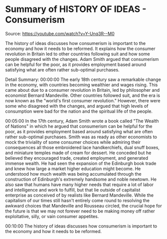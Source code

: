 # Summary of HISTORY OF IDEAS - Consumerism

Source: https://youtube.com/watch?v=Y-Unq3R--M0

The history of ideas discusses how consumerism is important to the economy and how it needs to be reformed. It explains how the consumer revolution in Britain led to other countries following suit and how some people disagreed with the changes. Adam Smith argued that consumerism can be helpful for the poor, as it provides employment based around satisfying what are often rather sub-optimal purchases.

Detail Summary: 
00:00:00
The early 18th century saw a remarkable change in the economy, with countries becoming wealthier and wages rising. This came about due to a consumer revolution in Britain, led by philosopher and economist Bernard Mandeville. Other countries followed suit, and the era is now known as the "world's first consumer revolution." However, there were some who disagreed with the changes, and argued that high levels of consumption were bad for the nation and the spiritual life of the people.

00:05:00
In the 17th century, Adam Smith wrote a book called "The Wealth of Nations" in which he argued that consumerism can be helpful for the poor, as it provides employment based around satisfying what are often rather sub-optimal purchases. Smith was as ready as other economists to mock the triviality of some consumer choices while admiring their consequences all those embroidered lace handkerchiefs, dual snuff boxes, and miniature temples made of cream for dessert. He conceded but he believed they encouraged trade, created employment, and generated immense wealth. He had seen the expansion of the Edinburgh book trade and knew how large a market higher education might become. He understood how much wealth was being accumulated through the construction of Edinburgh's extremely handsome and noble newtown. He also saw that humans have many higher needs that require a lot of labor and intelligence and work to fulfill, but that lie outside of capitalist enterprise as conceived of by realists like Bernard Mandeville. While the capitalism of our times still hasn't entirely come round to resolving the awkward choices that Mandeville and Rousseau circled, the crucial hope for the future is that we may not forever need to be making money off rather exploitative, silly, or vain consumer appetites.

00:10:00
The history of ideas discusses how consumerism is important to the economy and how it needs to be reformed.

